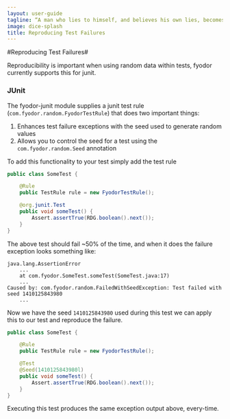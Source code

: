 ```yaml
---
layout: user-guide
tagline: “A man who lies to himself, and believes his own lies, becomes unable to recognize truth"
image: dice-splash
title: Reproducing Test Failures
---
```


#Reproducing Test Failures#

Reproducibility is important when using random data within tests, fyodor currently supports this for junit.

### JUnit

The fyodor-junit module supplies a junit test rule (`com.fyodor.random.FyodorTestRule`) that does two important things:

1. Enhances test failure exceptions with the seed used to generate random values
2. Allows you to control the seed for a test using the `com.fyodor.random.Seed` annotation

To add this functionality to your test simply add the test rule

```java
public class SomeTest {

    @Rule
    public TestRule rule = new FyodorTestRule();

    @org.junit.Test
    public void someTest() {
        Assert.assertTrue(RDG.boolean().next());
    }
}
```

The above test should fail ~50% of the time, and when it does the failure exception looks something like:

```
java.lang.AssertionError
	...
	at com.fyodor.SomeTest.someTest(SomeTest.java:17)
	...
Caused by: com.fyodor.random.FailedWithSeedException: Test failed with seed 1410125843980
	...
```

Now we have the seed `1410125843980` used during this test we can apply this to our test and reproduce the failure.

```java
public class SomeTest {

    @Rule
    public TestRule rule = new FyodorTestRule();

    @Test
    @Seed(1410125843980l)
    public void someTest() {
        Assert.assertTrue(RDG.boolean().next());
    }
}
```

Executing this test produces the same exception output above, every-time.
